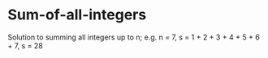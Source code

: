 # Sum-of-all-integers
Solution to summing all integers up to n; e.g. n = 7, s = 1 + 2 + 3 + 4 + 5 + 6 + 7, s  = 28
